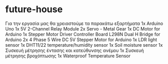 # future-house

Για την εργασία μας θα χρειαστούμε τα παρακάτω εξαρτήματα
	1x Arduino Uno
	1x 5V 2-Channel Relay Module
	2x Servo - Metal Gear
	1x DC Motor for Arduino
	1x Stepper Motor Driver Controller Board L298N Dual H Bridge for Arduino
	2x 4 Phase 5 Wire DC 5V Stepper Motor for Arduino
	1x LDR light sensor
	1x DHT11/22 temperature/humidity sensor	
	1x Soil moisture sensor
	1x Συσκευή μέτρησης έντασης και κατεύθυνσης ανέμου
	1x Συσκευή μέτρησης βροχόπτωσης
	1x Waterproof Temperature Sensor
	
	
